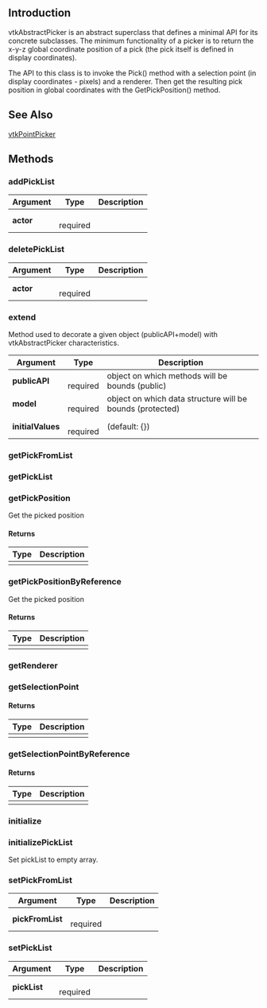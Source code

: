 ## Introduction

vtkAbstractPicker is an abstract superclass that defines a minimal API for its concrete subclasses.
The minimum functionality of a picker is to return the x-y-z global coordinate position of a pick (the pick itself is defined in display coordinates).

The API to this class is to invoke the Pick() method with a selection point (in display coordinates - pixels)
and a renderer. Then get the resulting pick position in global coordinates with the GetPickPosition() method.




## See Also

[vtkPointPicker](./Rendering_Core_PointPicker.html)

## Methods


### addPickList




| Argument | Type | Description |
| ------------- | ------------- | ----- |
| **actor** | <span class="arg-type"></span></br></span><span class="arg-required">required</span> |  |


### deletePickList




| Argument | Type | Description |
| ------------- | ------------- | ----- |
| **actor** | <span class="arg-type"></span></br></span><span class="arg-required">required</span> |  |


### extend

Method used to decorate a given object (publicAPI+model) with vtkAbstractPicker characteristics.


| Argument | Type | Description |
| ------------- | ------------- | ----- |
| **publicAPI** | <span class="arg-type"></span></br></span><span class="arg-required">required</span> | object on which methods will be bounds (public) |
| **model** | <span class="arg-type"></span></br></span><span class="arg-required">required</span> | object on which data structure will be bounds (protected) |
| **initialValues** | <span class="arg-type"></span></br></span><span class="arg-required">required</span> | (default: {}) |


### getPickFromList





### getPickList





### getPickPosition

Get the picked position

#### Returns

| Type | Description |
| ----- | ------------- |
| <span class="arg-type"></span> |  |


### getPickPositionByReference

Get the picked position

#### Returns

| Type | Description |
| ----- | ------------- |
| <span class="arg-type"></span> |  |


### getRenderer





### getSelectionPoint



#### Returns

| Type | Description |
| ----- | ------------- |
| <span class="arg-type"></span> |  |


### getSelectionPointByReference



#### Returns

| Type | Description |
| ----- | ------------- |
| <span class="arg-type"></span> |  |


### initialize





### initializePickList

Set pickList to empty array.



### setPickFromList




| Argument | Type | Description |
| ------------- | ------------- | ----- |
| **pickFromList** | <span class="arg-type"></span></br></span><span class="arg-required">required</span> |  |


### setPickList




| Argument | Type | Description |
| ------------- | ------------- | ----- |
| **pickList** | <span class="arg-type"></span></br></span><span class="arg-required">required</span> |  |


